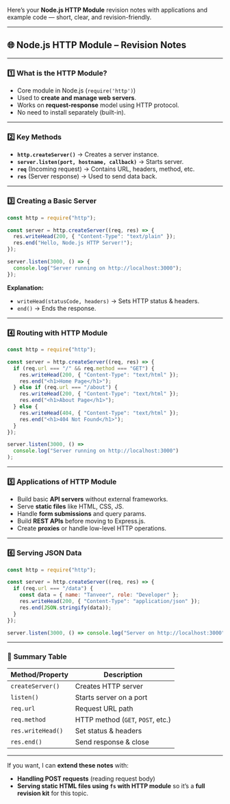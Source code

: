 Here’s your **Node.js HTTP Module** revision notes with applications and example code — short, clear, and revision-friendly.

---

## 🌐 Node.js HTTP Module – Revision Notes

---

### 1️⃣ **What is the HTTP Module?**

- Core module in Node.js (`require('http')`)
- Used to **create and manage web servers**.
- Works on **request-response** model using HTTP protocol.
- No need to install separately (built-in).

---

### 2️⃣ **Key Methods**

- **`http.createServer()`** → Creates a server instance.
- **`server.listen(port, hostname, callback)`** → Starts server.
- **`req`** (Incoming request) → Contains URL, headers, method, etc.
- **`res`** (Server response) → Used to send data back.

---

### 3️⃣ **Creating a Basic Server**

```js
const http = require("http");

const server = http.createServer((req, res) => {
  res.writeHead(200, { "Content-Type": "text/plain" });
  res.end("Hello, Node.js HTTP Server!");
});

server.listen(3000, () => {
  console.log("Server running on http://localhost:3000");
});
```

**Explanation:**

- `writeHead(statusCode, headers)` → Sets HTTP status & headers.
- `end()` → Ends the response.

---

### 4️⃣ **Routing with HTTP Module**

```js
const http = require("http");

const server = http.createServer((req, res) => {
  if (req.url === "/" && req.method === "GET") {
    res.writeHead(200, { "Content-Type": "text/html" });
    res.end("<h1>Home Page</h1>");
  } else if (req.url === "/about") {
    res.writeHead(200, { "Content-Type": "text/html" });
    res.end("<h1>About Page</h1>");
  } else {
    res.writeHead(404, { "Content-Type": "text/html" });
    res.end("<h1>404 Not Found</h1>");
  }
});

server.listen(3000, () =>
  console.log("Server running on http://localhost:3000")
);
```

---

### 5️⃣ **Applications of HTTP Module**

- Build basic **API servers** without external frameworks.
- Serve **static files** like HTML, CSS, JS.
- Handle **form submissions** and query params.
- Build **REST APIs** before moving to Express.js.
- Create **proxies** or handle low-level HTTP operations.

---

### 6️⃣ **Serving JSON Data**

```js
const http = require("http");

const server = http.createServer((req, res) => {
  if (req.url === "/data") {
    const data = { name: "Tanveer", role: "Developer" };
    res.writeHead(200, { "Content-Type": "application/json" });
    res.end(JSON.stringify(data));
  }
});

server.listen(3000, () => console.log("Server on http://localhost:3000"));
```

---

### 🧠 **Summary Table**

| Method/Property   | Description                       |
| ----------------- | --------------------------------- |
| `createServer()`  | Creates HTTP server               |
| `listen()`        | Starts server on a port           |
| `req.url`         | Request URL path                  |
| `req.method`      | HTTP method (`GET`, `POST`, etc.) |
| `res.writeHead()` | Set status & headers              |
| `res.end()`       | Send response & close             |

---

If you want, I can **extend these notes** with:

- **Handling POST requests** (reading request body)
- **Serving static HTML files using `fs` with HTTP module**
  so it’s a **full revision kit** for this topic.


